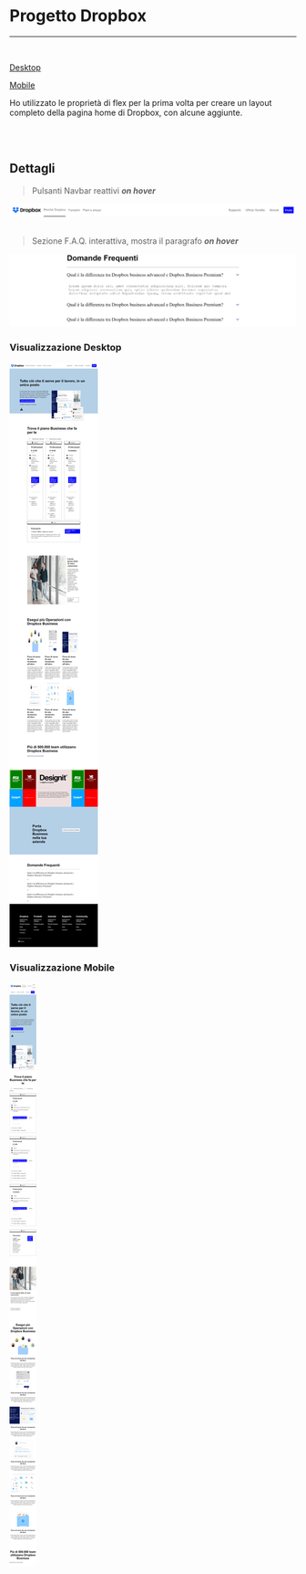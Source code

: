 

# Progetto Dropbox

---
<br>

[Desktop](#visualizzazione-desktop)

[Mobile](#visualizzazione-mobile)


Ho utilizzato le proprietà di flex per la prima volta per creare un layout completo della pagina home di Dropbox, con alcune aggiunte.

<br>
<br>

## Dettagli

>Pulsanti Navbar reattivi ***on hover***

![](img/HEAD.png)
<br>
<br>

>Sezione F.A.Q. interattiva, mostra il paragrafo ***on hover***

![](img/FAQ.png)

### Visualizzazione Desktop

![](img/preview_Desktop.png)

### Visualizzazione Mobile

![](img/Mobile-preview.png)